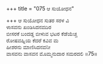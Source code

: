 +++
title = "075 ಆ ಸುಯೋಧನ"

+++
ಆ ಸುಯೋಧನ ಸುತರ ಸರಳ ವಿ  
ಳಾಸವನು ಖಂಡಿಸಿದನವದಿರ  
ಬೀಸರಕೆ ಬಂದಡ್ಡ ಬೀಳುವ ಭಟರ ಕೆಡೆಯೆಚ್ಚ  
ರೋಷವಹ್ನಿಯ ಕೆದರೆ ಕವಿವ ಮ  
ಹೀಶರನು ಮಾಣಿಸಿದನವನೀ  
ವಾಸವನು ವಾಸವನ ಮೊಮ್ಮನುದಾರ ಸಮರದಲಿ    ॥75॥